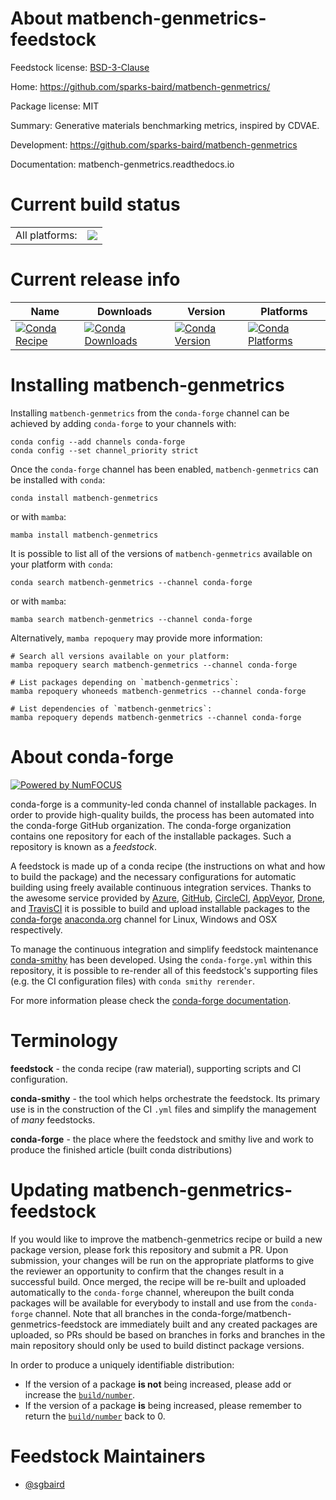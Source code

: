About matbench-genmetrics-feedstock
===================================

Feedstock license: [BSD-3-Clause](https://github.com/conda-forge/matbench-genmetrics-feedstock/blob/main/LICENSE.txt)

Home: https://github.com/sparks-baird/matbench-genmetrics/

Package license: MIT

Summary: Generative materials benchmarking metrics, inspired by CDVAE.

Development: https://github.com/sparks-baird/matbench-genmetrics

Documentation: matbench-genmetrics.readthedocs.io

Current build status
====================


<table><tr><td>All platforms:</td>
    <td>
      <a href="https://dev.azure.com/conda-forge/feedstock-builds/_build/latest?definitionId=17155&branchName=main">
        <img src="https://dev.azure.com/conda-forge/feedstock-builds/_apis/build/status/matbench-genmetrics-feedstock?branchName=main">
      </a>
    </td>
  </tr>
</table>

Current release info
====================

| Name | Downloads | Version | Platforms |
| --- | --- | --- | --- |
| [![Conda Recipe](https://img.shields.io/badge/recipe-matbench--genmetrics-green.svg)](https://anaconda.org/conda-forge/matbench-genmetrics) | [![Conda Downloads](https://img.shields.io/conda/dn/conda-forge/matbench-genmetrics.svg)](https://anaconda.org/conda-forge/matbench-genmetrics) | [![Conda Version](https://img.shields.io/conda/vn/conda-forge/matbench-genmetrics.svg)](https://anaconda.org/conda-forge/matbench-genmetrics) | [![Conda Platforms](https://img.shields.io/conda/pn/conda-forge/matbench-genmetrics.svg)](https://anaconda.org/conda-forge/matbench-genmetrics) |

Installing matbench-genmetrics
==============================

Installing `matbench-genmetrics` from the `conda-forge` channel can be achieved by adding `conda-forge` to your channels with:

```
conda config --add channels conda-forge
conda config --set channel_priority strict
```

Once the `conda-forge` channel has been enabled, `matbench-genmetrics` can be installed with `conda`:

```
conda install matbench-genmetrics
```

or with `mamba`:

```
mamba install matbench-genmetrics
```

It is possible to list all of the versions of `matbench-genmetrics` available on your platform with `conda`:

```
conda search matbench-genmetrics --channel conda-forge
```

or with `mamba`:

```
mamba search matbench-genmetrics --channel conda-forge
```

Alternatively, `mamba repoquery` may provide more information:

```
# Search all versions available on your platform:
mamba repoquery search matbench-genmetrics --channel conda-forge

# List packages depending on `matbench-genmetrics`:
mamba repoquery whoneeds matbench-genmetrics --channel conda-forge

# List dependencies of `matbench-genmetrics`:
mamba repoquery depends matbench-genmetrics --channel conda-forge
```


About conda-forge
=================

[![Powered by
NumFOCUS](https://img.shields.io/badge/powered%20by-NumFOCUS-orange.svg?style=flat&colorA=E1523D&colorB=007D8A)](https://numfocus.org)

conda-forge is a community-led conda channel of installable packages.
In order to provide high-quality builds, the process has been automated into the
conda-forge GitHub organization. The conda-forge organization contains one repository
for each of the installable packages. Such a repository is known as a *feedstock*.

A feedstock is made up of a conda recipe (the instructions on what and how to build
the package) and the necessary configurations for automatic building using freely
available continuous integration services. Thanks to the awesome service provided by
[Azure](https://azure.microsoft.com/en-us/services/devops/), [GitHub](https://github.com/),
[CircleCI](https://circleci.com/), [AppVeyor](https://www.appveyor.com/),
[Drone](https://cloud.drone.io/welcome), and [TravisCI](https://travis-ci.com/)
it is possible to build and upload installable packages to the
[conda-forge](https://anaconda.org/conda-forge) [anaconda.org](https://anaconda.org/)
channel for Linux, Windows and OSX respectively.

To manage the continuous integration and simplify feedstock maintenance
[conda-smithy](https://github.com/conda-forge/conda-smithy) has been developed.
Using the ``conda-forge.yml`` within this repository, it is possible to re-render all of
this feedstock's supporting files (e.g. the CI configuration files) with ``conda smithy rerender``.

For more information please check the [conda-forge documentation](https://conda-forge.org/docs/).

Terminology
===========

**feedstock** - the conda recipe (raw material), supporting scripts and CI configuration.

**conda-smithy** - the tool which helps orchestrate the feedstock.
                   Its primary use is in the construction of the CI ``.yml`` files
                   and simplify the management of *many* feedstocks.

**conda-forge** - the place where the feedstock and smithy live and work to
                  produce the finished article (built conda distributions)


Updating matbench-genmetrics-feedstock
======================================

If you would like to improve the matbench-genmetrics recipe or build a new
package version, please fork this repository and submit a PR. Upon submission,
your changes will be run on the appropriate platforms to give the reviewer an
opportunity to confirm that the changes result in a successful build. Once
merged, the recipe will be re-built and uploaded automatically to the
`conda-forge` channel, whereupon the built conda packages will be available for
everybody to install and use from the `conda-forge` channel.
Note that all branches in the conda-forge/matbench-genmetrics-feedstock are
immediately built and any created packages are uploaded, so PRs should be based
on branches in forks and branches in the main repository should only be used to
build distinct package versions.

In order to produce a uniquely identifiable distribution:
 * If the version of a package **is not** being increased, please add or increase
   the [``build/number``](https://docs.conda.io/projects/conda-build/en/latest/resources/define-metadata.html#build-number-and-string).
 * If the version of a package **is** being increased, please remember to return
   the [``build/number``](https://docs.conda.io/projects/conda-build/en/latest/resources/define-metadata.html#build-number-and-string)
   back to 0.

Feedstock Maintainers
=====================

* [@sgbaird](https://github.com/sgbaird/)

